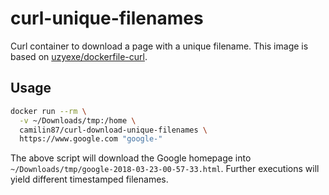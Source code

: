 # curl-unique-filenames  
Curl container to download a page with a unique filename. This image is based on [uzyexe/dockerfile-curl](https://github.com/uzyexe/dockerfile-curl).  

## Usage  

```bash
docker run --rm \
  -v ~/Downloads/tmp:/home \
  camilin87/curl-download-unique-filenames \
  https://www.google.com "google-"
```

The above script will download the Google homepage into `~/Downloads/tmp/google-2018-03-23-00-57-33.html`. Further executions will yield different timestamped filenames.  
